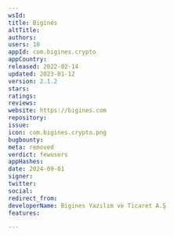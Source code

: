 ```yaml
---
wsId: 
title: Bigines
altTitle: 
authors: 
users: 10
appId: com.bigines.crypto
appCountry: 
released: 2022-02-14
updated: 2023-01-12
version: 2.1.2
stars: 
ratings: 
reviews: 
website: https://bigines.com
repository: 
issue: 
icon: com.bigines.crypto.png
bugbounty: 
meta: removed
verdict: fewusers
appHashes: 
date: 2024-09-01
signer: 
twitter: 
social: 
redirect_from: 
developerName: Bigines Yazılım ve Ticaret A.Ş
features: 

---
```


